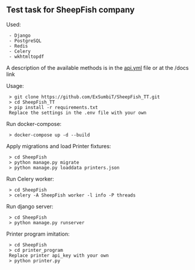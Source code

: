 ## Test task for SheepFish company

Used:

```
 - Django
 - PostgreSQL
 - Redis
 - Celery
 - wkhtmltopdf
```

A description of the available methods is in the [api.yml](SheepFish/media/api.yml) file or at the /docs link

Usage:

```
 > git clone https://github.com/ExSumbiT/SheepFish_TT.git
 > cd SheepFish_TT
 > pip install -r requirements.txt
 Replace the settings in the .env file with your own
```

Run docker-compose:

```
 > docker-compose up -d --build
```

Apply migrations and load Printer fixtures:

```
 > cd SheepFish
 > python manage.py migrate
 > python manage.py loaddata printers.json
```

Run Celery worker:

```
 > cd SheepFish
 > celery -A SheepFish worker -l info -P threads
```

Run django server:

```
 > cd SheepFish
 > python manage.py runserver
```

Printer program imitation:

```
 > cd SheepFish
 > cd printer_program
 Replace printer api_key with your own
 > python printer.py
```
